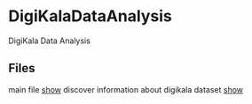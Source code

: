 # DigiKalaDataAnalysis
DigiKala Data Analysis


## Files 

main file [show](https://nbviewer.org/github/mhsharifi96/DigiKalaDataAnalysis/blob/main/code/result.ipynb)
discover information about digikala dataset [show](https://nbviewer.org/github/mhsharifi96/DigiKalaDataAnalysis/blob/main/code/discovering.ipynb) 
